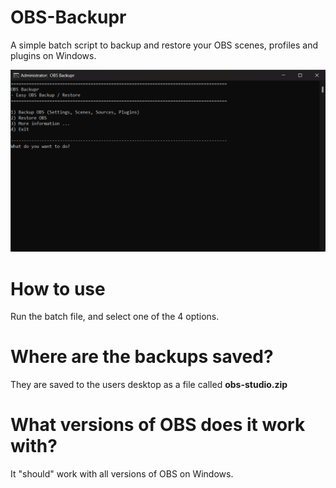 # OBS-Backupr
A simple batch script to backup and restore your OBS scenes, profiles and plugins on Windows.

![alt text](https://github.com/MiTechMess/OBS-Backupr/blob/main/screenshot.png)

# How to use
Run the batch file, and select one of the 4 options.

# Where are the backups saved?
They are saved to the users desktop as a file called **obs-studio.zip**

# What versions of OBS does it work with?
It "should" work with all versions of OBS on Windows.
